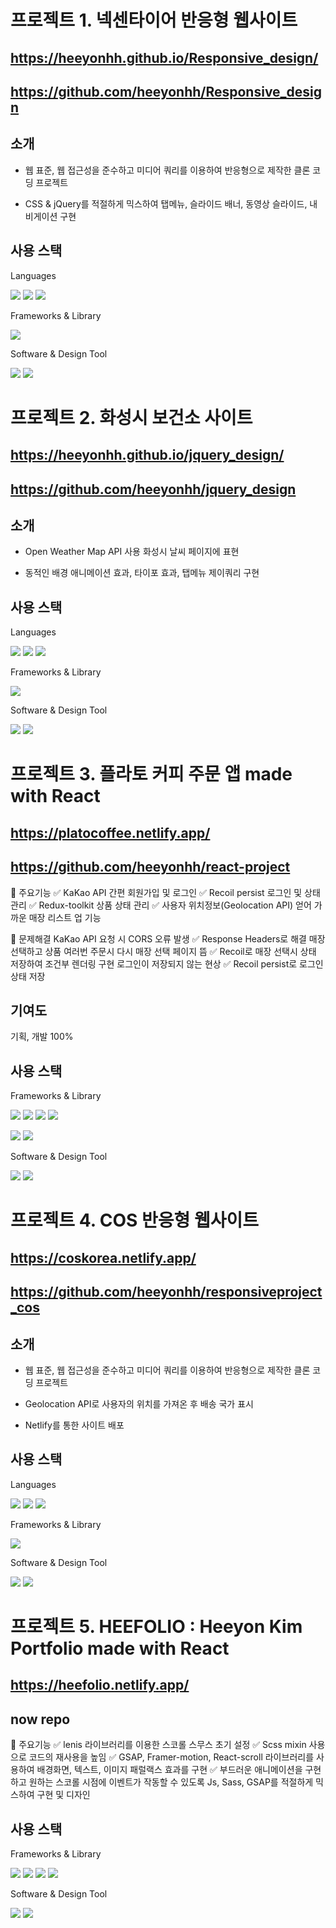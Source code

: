 # 프로젝트 1. 넥센타이어 반응형 웹사이트

## https://heeyonhh.github.io/Responsive_design/

## https://github.com/heeyonhh/Responsive_design

## 소개

- 웹 표준, 웹 접근성을 준수하고 미디어 쿼리를 이용하여 반응형으로 제작한 클론 코딩 프로젝트

- CSS & jQuery를 적절하게 믹스하여 탭메뉴, 슬라이드 배너, 동영상 슬라이드, 내비게이션 구현

## 사용 스택

Languages

  <img src="https://img.shields.io/badge/html-E34F26?style=for-the-badge&logo=html5&logoColor=white"> <img src="https://img.shields.io/badge/css-1572B6?style=for-the-badge&logo=css3&logoColor=white"> <img src="https://img.shields.io/badge/javascript-F7DF1E?style=for-the-badge&logo=javascript&logoColor=black">

Frameworks & Library

  <img src="https://img.shields.io/badge/jquery-0769AD?style=for-the-badge&logo=jquery&logoColor=white">

Software & Design Tool
  
  <img src="https://img.shields.io/badge/github-181717?style=for-the-badge&logo=github&logoColor=white"> <img src="https://img.shields.io/badge/figma-F24E1E?style=for-the-badge&logo=figma&logoColor=white">




# 프로젝트 2. 화성시 보건소 사이트

## https://heeyonhh.github.io/jquery_design/

## https://github.com/heeyonhh/jquery_design

## 소개

- Open Weather Map API 사용 화성시 날씨 페이지에 표현
  
- 동적인 배경 애니메이션 효과, 타이포 효과, 탭메뉴 제이쿼리 구현

## 사용 스택

Languages

  <img src="https://img.shields.io/badge/html-E34F26?style=for-the-badge&logo=html5&logoColor=white"> <img src="https://img.shields.io/badge/css-1572B6?style=for-the-badge&logo=css3&logoColor=white"> <img src="https://img.shields.io/badge/javascript-F7DF1E?style=for-the-badge&logo=javascript&logoColor=black">

Frameworks & Library

  <img src="https://img.shields.io/badge/jquery-0769AD?style=for-the-badge&logo=jquery&logoColor=white">

Software & Design Tool
  
  <img src="https://img.shields.io/badge/github-181717?style=for-the-badge&logo=github&logoColor=white"> <img src="https://img.shields.io/badge/figma-F24E1E?style=for-the-badge&logo=figma&logoColor=white">




# 프로젝트 3. 플라토 커피 주문 앱 made with React

## https://platocoffee.netlify.app/

## https://github.com/heeyonhh/react-project

🔎 주요기능
✅ KaKao API 간편 회원가입 및 로그인
✅ Recoil persist 로그인 및 상태 관리
✅ Redux-toolkit 상품 상태 관리
✅ 사용자 위치정보(Geolocation API) 얻어 가까운 매장 리스트 업 기능

🔎 문제해결
KaKao API 요청 시 CORS 오류 발생 ✅ Response Headers로 해결
매장 선택하고 상품 여러번 주문시 다시 매장 선택 페이지 뜸 ✅ Recoil로 매장 선택시 상태 저장하여 조건부 렌더링 구현
로그인이 저장되지 않는 현상 ✅ Recoil persist로 로그인 상태 저장

## 기여도

기획, 개발 100%

## 사용 스택

Frameworks & Library

<img src="https://img.shields.io/badge/react-61DAFB?style=for-the-badge&logo=react&logoColor=black"> <img src="https://img.shields.io/badge/reactrouter-CA4245?style=for-the-badge&logo=reactrouter&logoColor=white"> <img src="https://img.shields.io/badge/redux-764ABC?style=for-the-badge&logo=redux&logoColor=white"> <img src="https://img.shields.io/badge/recoil-3578E5?style=for-the-badge&logo=recoil&logoColor=white">

<img src="https://img.shields.io/badge/bootstrap-7952B3?style=for-the-badge&logo=bootstrap&logoColor=white"> <img src="https://img.shields.io/badge/mui-007FFF?style=for-the-badge&logo=mui&logoColor=white">

Software & Design Tool

<img src="https://img.shields.io/badge/github-181717?style=for-the-badge&logo=github&logoColor=white"> <img src="https://img.shields.io/badge/figma-F24E1E?style=for-the-badge&logo=figma&logoColor=white">




# 프로젝트 4. COS 반응형 웹사이트

## https://coskorea.netlify.app/

## https://github.com/heeyonhh/responsiveproject_cos

## 소개

- 웹 표준, 웹 접근성을 준수하고 미디어 쿼리를 이용하여 반응형으로 제작한 클론 코딩 프로젝트
  
- Geolocation API로 사용자의 위치를 가져온 후 배송 국가 표시
  
- Netlify를 통한 사이트 배포

## 사용 스택

Languages

<img src="https://img.shields.io/badge/html-E34F26?style=for-the-badge&logo=html5&logoColor=white"> <img src="https://img.shields.io/badge/css-1572B6?style=for-the-badge&logo=css3&logoColor=white"> <img src="https://img.shields.io/badge/javascript-F7DF1E?style=for-the-badge&logo=javascript&logoColor=black">

Frameworks & Library

<img src="https://img.shields.io/badge/jquery-0769AD?style=for-the-badge&logo=jquery&logoColor=white">

Software & Design Tool
  
<img src="https://img.shields.io/badge/github-181717?style=for-the-badge&logo=github&logoColor=white"> <img src="https://img.shields.io/badge/figma-F24E1E?style=for-the-badge&logo=figma&logoColor=white">




# 프로젝트 5. HEEFOLIO : Heeyon Kim Portfolio made with React

## https://heefolio.netlify.app/

## now repo

🔎 주요기능
✅ lenis 라이브러리를 이용한 스코롤 스무스 초기 설정
✅ Scss mixin 사용으로 코드의 재사용을 높임
✅ GSAP, Framer-motion, React-scroll 라이브러리를 사용하여 배경화면, 텍스트, 이미지 패럴랙스 효과를 구현
✅ 부드러운 애니메이션을 구현하고 원하는 스코롤 시점에 이벤트가 작동할 수 있도록 Js, Sass, GSAP를 적절하게 믹스하여 구현 및 디자인

## 사용 스택

Frameworks & Library

<img src="https://img.shields.io/badge/react-61DAFB?style=for-the-badge&logo=react&logoColor=black"> <img src="https://img.shields.io/badge/sass-CC6699?style=for-the-badge&logo=sass&logoColor=white"> <img src="https://img.shields.io/badge/sap-0FAAFF?style=for-the-badge&logo=sap&logoColor=white"> <img src="https://img.shields.io/badge/framer-0055FF?style=for-the-badge&logo=framer&logoColor=white">

Software & Design Tool

<img src="https://img.shields.io/badge/github-181717?style=for-the-badge&logo=github&logoColor=white"> <img src="https://img.shields.io/badge/figma-F24E1E?style=for-the-badge&logo=figma&logoColor=white">
